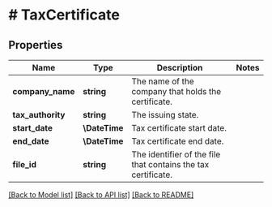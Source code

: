 # # TaxCertificate

## Properties

Name | Type | Description | Notes
------------ | ------------- | ------------- | -------------
**company_name** | **string** | The name of the company that holds the certificate. |
**tax_authority** | **string** | The issuing state. |
**start_date** | **\DateTime** | Tax certificate start date. |
**end_date** | **\DateTime** | Tax certificate end date. |
**file_id** | **string** | The identifier of the file that contains the tax certificate. |

[[Back to Model list]](../../README.md#models) [[Back to API list]](../../README.md#endpoints) [[Back to README]](../../README.md)
